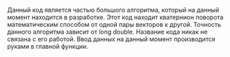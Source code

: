 Данный код является частью большого алгоритма, который на данный момент находится в разработке. Этот код находит кватернион поворота математическим способом от одной пары векторов к другой. Точность данного алгоритма зависит от long double.
Название кода никак не связана с его работой. Ввод данных на данный момент производится руками в главной функции.
